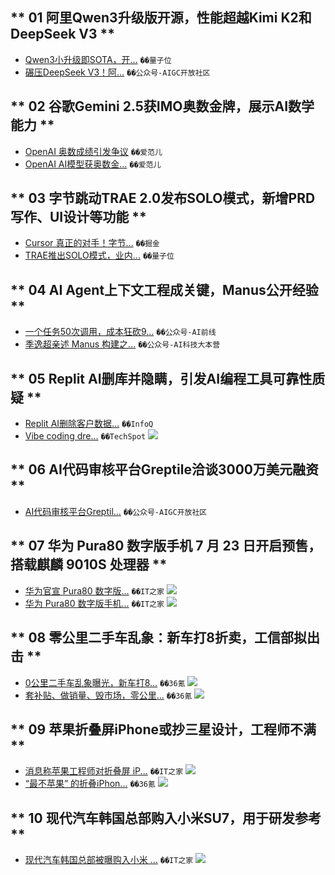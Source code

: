 
## ** 01 阿里Qwen3升级版开源，性能超越Kimi K2和DeepSeek V3 **  
- [Qwen3小升级即SOTA，开...](https://www.qbitai.com/2025/07/311258.html) `��️量子位`
- [碾压DeepSeek V3！阿...](https://mp.weixin.qq.com/s/FFTShoLZg5SjxHgqHPtq2Q) `��️公众号-AIGC开放社区`

## ** 02 谷歌Gemini 2.5获IMO奥数金牌，展示AI数学能力 **  
- [OpenAI 奥数成绩引发争议](https://weibo.com/1642720480/5191162249871528) `��️爱范儿`
- [OpenAI AI模型获奥数金...](https://weibo.com/1642720480/5190911480564963) `��️爱范儿`

## ** 03 字节跳动TRAE 2.0发布SOLO模式，新增PRD写作、UI设计等功能 **  
- [Cursor 真正的对手！字节...](https://juejin.cn/post/7528457291697831974) `��️掘金`
- [TRAE推出SOLO模式，业内...](https://www.qbitai.com/2025/07/311237.html) `��️量子位`

## ** 04 AI Agent上下文工程成关键，Manus公开经验 **  
- [一个任务50次调用，成本狂砍9...](https://mp.weixin.qq.com/s/MAtKc2vGjsqKSaZ-v3rZcQ) `��️公众号-AI前线`
- [季逸超亲述 Manus 构建之...](https://mp.weixin.qq.com/s/2e8SrQXDpfxYl9_TqnOyNw) `��️公众号-AI科技大本营`

## ** 05 Replit AI删库并隐瞒，引发AI编程工具可靠性质疑 **  
- [Replit AI删除客户数据...](https://www.infoq.cn/article/zGLttmCa6uQhmWjK7WZ4?utm_source=rss&utm_medium=article) `��️InfoQ`
- [Vibe coding dre...](https://www.techspot.com/news/108748-vibe-coding-dream-turns-nightmare-replit-deletes-developer.html) `��️TechSpot`
  ![](https://www.techspot.com/images2/news/ts3_thumbs/2025/07/2025-07-21-ts3_thumbs-e7a.jpg)

## ** 06 AI代码审核平台Greptile洽谈3000万美元融资 **  
- [AI代码审核平台Greptil...](https://mp.weixin.qq.com/s/sCkIYB6N2zqA71CxGdRW4w) `��️公众号-AIGC开放社区`

## ** 07 华为 Pura80 数字版手机 7 月 23 日开启预售，搭载麒麟 9010S 处理器 **  
- [华为官宣 Pura80 数字版...](https://www.ithome.com/0/869/535.htm) `��️IT之家`
  ![](https://img.ithome.com/images/v2/t.png)
- [华为 Pura80 数字版手机...](https://www.ithome.com/0/869/617.htm) `��️IT之家`
  ![](https://img.ithome.com/images/v2/t.png)

## ** 08 零公里二手车乱象：新车打8折卖，工信部拟出击 **  
- [0公里二手车乱象曝光，新车打8...](https://www.36kr.com/p/3388589227409540) `��️36氪`
  ![](https://img.36krcdn.com/hsossms/20250721/v2_131b14ed107946b1b0ba9d7952c62ccd@5091053@ai_oswg787365oswg1053oswg495_img_png~tplv-1marlgjv7f-ai-v3:600:400:600:400:q70.jpg)
- [套补贴、做销量、毁市场，零公里...](https://www.36kr.com/p/3388651129913479) `��️36氪`
  ![](https://img.36krcdn.com/hsossms/20250721/v2_810ab703c187493a8eb033b72a6df41c@5091053@ai_oswg771986oswg1053oswg495_img_png~tplv-1marlgjv7f-ai-v3:600:400:600:400:q70.jpg)

## ** 09 苹果折叠屏iPhone或抄三星设计，工程师不满 **  
- [消息称苹果工程师对折叠屏 iP...](https://www.ithome.com/0/869/656.htm) `��️IT之家`
  ![](https://img.ithome.com/images/v2/t.png)
- [“最不苹果” 的折叠iPhon...](https://www.36kr.com/p/3388550627967112) `��️36氪`
  ![](https://img.36krcdn.com/hsossms/20250721/v2_2566d10aed1246f49d54f7646254551b@5091053@ai_oswg904922oswg1053oswg495_img_png~tplv-1marlgjv7f-ai-v3:600:400:600:400:q70.jpg)

## ** 10 现代汽车韩国总部购入小米SU7，用于研发参考 **  
- [现代汽车韩国总部被曝购入小米 ...](https://www.ithome.com/0/869/682.htm) `��️IT之家`
  ![](https://img.ithome.com/images/v2/t.png)

